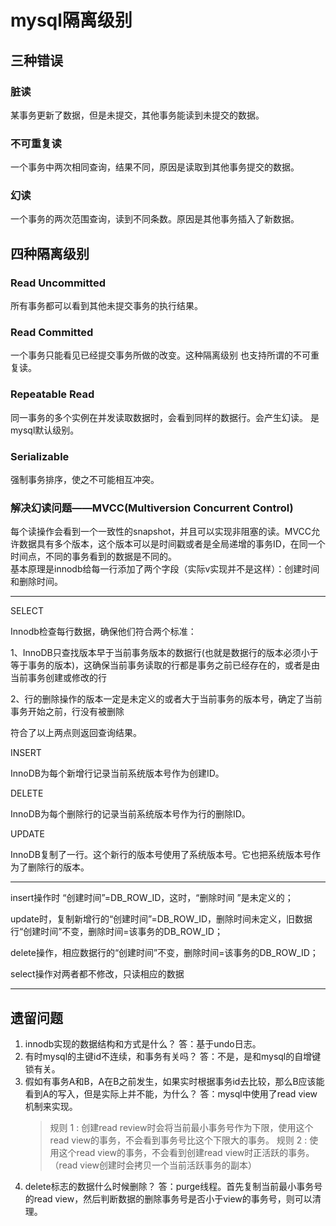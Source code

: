 # mysql隔离级别

## 三种错误

### 脏读

某事务更新了数据，但是未提交，其他事务能读到未提交的数据。

### 不可重复读

一个事务中两次相同查询，结果不同，原因是读取到其他事务提交的数据。

### 幻读

一个事务的两次范围查询，读到不同条数。原因是其他事务插入了新数据。

## 四种隔离级别

### Read Uncommitted

所有事务都可以看到其他未提交事务的执行结果。

### Read Committed

一个事务只能看见已经提交事务所做的改变。这种隔离级别 也支持所谓的不可重复读。

### Repeatable Read

同一事务的多个实例在并发读取数据时，会看到同样的数据行。会产生幻读。
是mysql默认级别。

### Serializable

强制事务排序，使之不可能相互冲突。

### 解决幻读问题——MVCC(Multiversion Concurrent Control)

每个读操作会看到一个一致性的snapshot，并且可以实现非阻塞的读。MVCC允许数据具有多个版本，这个版本可以是时间戳或者是全局递增的事务ID，在同一个时间点，不同的事务看到的数据是不同的。 \
基本原理是innodb给每一行添加了两个字段（实际v实现并不是这样）：创建时间和删除时间。

---

SELECT

Innodb检查每行数据，确保他们符合两个标准：

1、InnoDB只查找版本早于当前事务版本的数据行(也就是数据行的版本必须小于等于事务的版本)，这确保当前事务读取的行都是事务之前已经存在的，或者是由当前事务创建或修改的行

2、行的删除操作的版本一定是未定义的或者大于当前事务的版本号，确定了当前事务开始之前，行没有被删除

符合了以上两点则返回查询结果。

INSERT

InnoDB为每个新增行记录当前系统版本号作为创建ID。

DELETE

InnoDB为每个删除行的记录当前系统版本号作为行的删除ID。

UPDATE

InnoDB复制了一行。这个新行的版本号使用了系统版本号。它也把系统版本号作为了删除行的版本。

---

insert操作时 “创建时间”=DB_ROW_ID，这时，“删除时间 ”是未定义的；

update时，复制新增行的“创建时间”=DB_ROW_ID，删除时间未定义，旧数据行“创建时间”不变，删除时间=该事务的DB_ROW_ID；

delete操作，相应数据行的“创建时间”不变，删除时间=该事务的DB_ROW_ID；

select操作对两者都不修改，只读相应的数据

---

## 遗留问题

1. innodb实现的数据结构和方式是什么？
   答：基于undo日志。
2. 有时mysql的主键id不连续，和事务有关吗？
   答：不是，是和mysql的自增键锁有关。
3. 假如有事务A和B，A在B之前发生，如果实时根据事务id去比较，那么B应该能看到A的写入，但是实际上并不能，为什么？
   答：mysql中使用了read view机制来实现。
   > 规则 1 : 创建read review时会将当前最小事务号作为下限，使用这个read view的事务，不会看到事务号比这个下限大的事务。
   > 规则 2 : 使用这个read view的事务，不会看到创建read view时正活跃的事务。（read view创建时会拷贝一个当前活跃事务的副本）
4. delete标志的数据什么时候删除？
   答：purge线程。首先复制当前最小事务号的read view，然后判断数据的删除事务号是否小于view的事务号，则可以清理。
